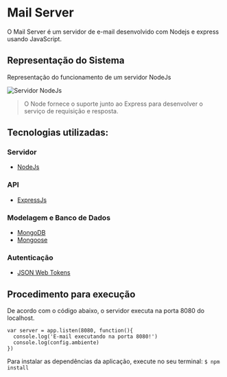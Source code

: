 # Mail Server
O Mail Server é um servidor de e-mail desenvolvido com Nodejs e express usando JavaScript.

## Representação do Sistema

Representação do funcionamento de um servidor NodeJs

![Servidor NodeJs](https://tasafo.files.wordpress.com/2015/07/threading_node.png)

> O Node fornece o suporte junto ao Express para desenvolver o serviço de requisição e resposta.

## Tecnologias utilizadas:
### Servidor
- [NodeJs](https://nodejs.org/ "Documentação do NodeJs")

### API
- [ExpressJs](https://expressjs.com/ "Documentação do ExpressJs")

### Modelagem e Banco de Dados
- [MongoDB](https://www.mongodb.com/ "Documentação do MongoDB")
- [Mongoose](https://mongoosejs.com/ "Documentação do Mongoose")

### Autenticação
- [JSON Web Tokens](https://jwt.io/ "Documentação do JSON Web Tokens")


## Procedimento para execução
De acordo com o código abaixo, o servidor executa na porta 8080 do localhost.

```
var server = app.listen(8080, function(){
  console.log('E-mail executando na porta 8080!')
  console.log(config.ambiente)
})
```

Para instalar as dependências da aplicação, execute no seu terminal:
`$ npm install`